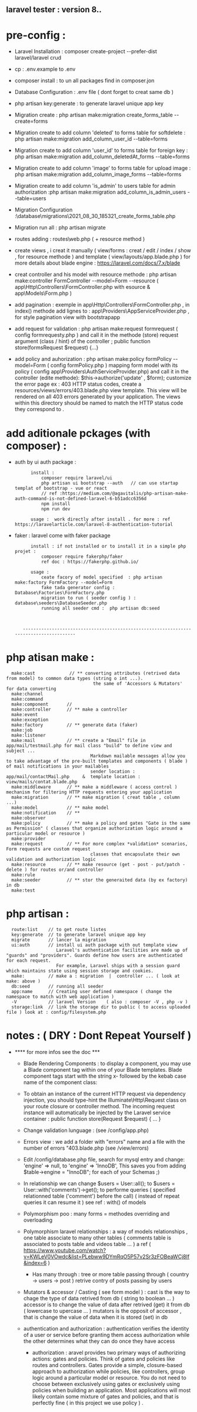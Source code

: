 <!-- <p align="center"><a href="https://laravel.com" target="_blank"><img src="https://raw.githubusercontent.com/laravel/art/master/logo-lockup/5%20SVG/2%20CMYK/1%20Full%20Color/laravel-logolockup-cmyk-red.svg" width="400"></a></p>

<p align="center">
<a href="https://travis-ci.org/laravel/framework"><img src="https://travis-ci.org/laravel/framework.svg" alt="Build Status"></a>
<a href="https://packagist.org/packages/laravel/framework"><img src="https://img.shields.io/packagist/dt/laravel/framework" alt="Total Downloads"></a>
<a href="https://packagist.org/packages/laravel/framework"><img src="https://img.shields.io/packagist/v/laravel/framework" alt="Latest Stable Version"></a>
<a href="https://packagist.org/packages/laravel/framework"><img src="https://img.shields.io/packagist/l/laravel/framework" alt="License"></a>
</p>

## tested in php 7.3.1
## About Laravel

Laravel is a web application framework with expressive, elegant syntax. We believe development must be an enjoyable and creative experience to be truly fulfilling. Laravel takes the pain out of development by easing common tasks used in many web projects, such as:

- [Simple, fast routing engine](https://laravel.com/docs/routing).
- [Powerful dependency injection container](https://laravel.com/docs/container).
- Multiple back-ends for [session](https://laravel.com/docs/session) and [cache](https://laravel.com/docs/cache) storage.
- Expressive, intuitive [database ORM](https://laravel.com/docs/eloquent).
- Database agnostic [schema migrations](https://laravel.com/docs/migrations).
- [Robust background job processing](https://laravel.com/docs/queues).
- [Real-time event broadcasting](https://laravel.com/docs/broadcasting).

Laravel is accessible, powerful, and provides tools required for large, robust applications.

## Learning Laravel

Laravel has the most extensive and thorough [documentation](https://laravel.com/docs) and video tutorial library of all modern web application frameworks, making it a breeze to get started with the framework.

If you don't feel like reading, [Laracasts](https://laracasts.com) can help. Laracasts contains over 1500 video tutorials on a range of topics including Laravel, modern PHP, unit testing, and JavaScript. Boost your skills by digging into our comprehensive video library.

## Laravel Sponsors

We would like to extend our thanks to the following sponsors for funding Laravel development. If you are interested in becoming a sponsor, please visit the Laravel [Patreon page](https://patreon.com/taylorotwell).

### Premium Partners

- **[Vehikl](https://vehikl.com/)**
- **[Tighten Co.](https://tighten.co)**
- **[Kirschbaum Development Group](https://kirschbaumdevelopment.com)**
- **[64 Robots](https://64robots.com)**
- **[Cubet Techno Labs](https://cubettech.com)**
- **[Cyber-Duck](https://cyber-duck.co.uk)**
- **[Many](https://www.many.co.uk)**
- **[Webdock, Fast VPS Hosting](https://www.webdock.io/en)**
- **[DevSquad](https://devsquad.com)**
- **[Curotec](https://www.curotec.com/services/technologies/laravel/)**
- **[OP.GG](https://op.gg)**
- **[CMS Max](https://www.cmsmax.com/)**
- **[WebReinvent](https://webreinvent.com/?utm_source=laravel&utm_medium=github&utm_campaign=patreon-sponsors)**

## Contributing

Thank you for considering contributing to the Laravel framework! The contribution guide can be found in the [Laravel documentation](https://laravel.com/docs/contributions).

## Code of Conduct

In order to ensure that the Laravel community is welcoming to all, please review and abide by the [Code of Conduct](https://laravel.com/docs/contributions#code-of-conduct).

## Security Vulnerabilities

If you discover a security vulnerability within Laravel, please send an e-mail to Taylor Otwell via [taylor@laravel.com](mailto:taylor@laravel.com). All security vulnerabilities will be promptly addressed.

## License

The Laravel framework is open-sourced software licensed under the [MIT license](https://opensource.org/licenses/MIT). -->




## laravel tester :  version 8.. 

# pre-config :

- Laravel Installation : composer create-project --prefer-dist laravel/laravel crud
- cp : .env.example to .env  

- composer install : to un all packages find in composer.jon

- Database Configuration : .env file  ( dont forget to  creat same db )
- php artisan key:generate : to generate laravel unique app key 

- Migration create :   php artisan make:migration create_forms_table --create=forms
- Migration create to add column 'deleted' to forms table for softdelete :   php artisan make:migration add_column_user_id --table=forms
- Migration create to add column 'user_id' to forms table for foreign key :   php artisan make:migration add_column_deletedAt_forms --table=forms
- Migration create to add column 'image' to forms table for upload image  :   php artisan make:migration add_column_image_forms --table=forms
- Migration create to add column 'is_admin' to users table for admin authorization  :php artisan make:migration add_column_is_admin_users --table=users
- Migration Configuration :\database\migrations\2021_08_30_185321_create_forms_table.php
- Migration run all : php artisan migrate

- routes adding : routes\web.php ( + resource method )

- create views , i creat it manually ( view/forms : creat / edit / index / show , for resource methode ) and template ( view/layouts/app.blade.php )
    for more details about blade engine  : https://laravel.com/docs/7.x/blade

- creat controller and his model with resource methode : php artisan make:controller FormController --model=Form --resource 
    ( app\Http\Controllers\FormController.php with esource & app\Models\Form.php ) 

- add pagination : exemple in app\Http\Controllers\FormController.php , in index() methode
                   add lignes to : app\Providers\AppServiceProvider.php , for style pagination view with bootstrapapp 

- add request for validation :  php artisan make:request formrequest    ( config formrequesty.php ) and call it in the methode (store) request argument (class / hint) of the controller   ; public function store(formsRequest $request) {...}

- add policy and auhorization : php artisan make:policy formPolicy --model=Form    ( config formPolicy.php )
                                mapping form model with its policy ( config app\Providers\AuthServiceProvider.php) and 
                                call it in the controller (edite methode): $this->authorize('update' , $form);
                                 customize the error page ex : 403 HTTP status codes, create a resources/views/errors/403.blade.php view template. This view will be rendered on all 403 errors generated by your application. The views within this directory should be named to match the HTTP status code they correspond to .


# add aditionale pckages (with composer) :

- auth by ui auth package :
                       
            install :
			    composer require laravel/ui
			    php artisan ui bootstrap --auth   // can use startap templat of bootstrap - vue or react
                // ref :https://medium.com/@agavitalis/php-artisan-make-auth-command-is-not-defined-laravel-6-b51adcc6356d
			    npm install
			    npm run dev

            usage :  work directly after install . for more : ref https://laravelarticle.com/laravel-8-authentication-tutorial

- faker : laravel come with faker package
 
            install : if not installed or to install it in a simple php projet : 
                composer require fakerphp/faker
                ref doc : https://fakerphp.github.io/ 
        
            usage : 
                ceate facory of model specified  : php artisan make:factory FormFactory --model=Form         
                fake tada generator config : Database\Factories\FormFactory.php 
                migration to run ( seeder config ) : database\seeders\DatabaseSeeder.php
                running all seeder cmd :  php artisan db:seed


 
         ---------------------------------------------------------------------------------------

# php atisan  make :


      make:cast             // ** converting attributes (retrived data from model) to common data types (string o int ...).
                                     the same of 'Accessors & Mutators' for data converting
      make:channel
      make:command
      make:component       //
      make:controller      // ** make a controller
      make:event
      make:exception
      make:factory         // ** generate data (faker)
      make:job
      make:listener
      make:mail            // ** create a "Email" file in app/mail/testmail.php for mail class "build" to define view and subject ...
                                    Markdown mailable messages allow you to take advantage of the pre-built templates and components ( blade ) of mail notifications in your mailables
                                    sender location : app/mail/contactMail.php     &  template location : view/mails/contat.blade.php
      make:middleware      // ** make a middleware ( access control ) mechanism for filtering HTTP requests entering your application
      make:migration       // ** make migration ( creat table , column ...)
      make:model           // ** make model
      make:notification    // ** 
      make:observer
      make:policy          // ** make a policy and gates "Gate is the same as Permission" ( classes that organize authorization logic around a particular model or resource )
      make:provider
      make:request         // ** For more complex *validation* scenarios, Form requests are custom request 
                                    classes that encapsulate their own validation and authorization logic
      make:resource        // ** make resource (get - post - put/patch - delete ) for routes or/and controller
      make:rule
      make:seeder          // ** stor the generaited data (by ex factory) in db 
      make:test


# php artisan :  

      route:list    // to get route listes
      key:generate  // to generate laravel unique app key 
      migrate       // lancer la migration
      ui:auth       // install ui auth package with out template view
                       Laravel's authentication facilities are made up of "guards" and "providers". Guards define how users are authenticated for each request. 
                       For example, Laravel ships with a session guard which maintains state using session storage and cookies. 
      make:         // make a : migration  |  controller ... ( look at make: above )
      db:seed       // running all seeder
      app:name      // Creating user defined namespace ( change the namespace to match with web application )
      -V            // laravel Version    ( also : composer -V , php -v )
      storage:link  // link the storage dir to public ( to access uploaded file ) look at : config/filesystem.php


# notes  :  ( DRY : Dont Repeat Yourself )
    
- **** for more infos see the doc ***

    - Blade Rendering Components : to display a component, you may use a Blade component tag within one of your Blade templates. Blade component tags start with
        the string x- followed by the kebab case name of the component class:   <x-alert/>  <x-user-profile/>

    - To obtain an instance of the current HTTP request via dependency injection, you should type-hint the Illuminate\Http\Request class on your route closure or controller method.
        The incoming request instance will automatically be injected by the Laravel service container :   public function store(Request $request)  { ... }
    
    - Change validation lunguage : (see /config/app.php)
    
    - Errors view : we add a folder with "errors" name and a file with the number of errors "403.blade.php    (see /view/errors) 
    
    - Edit /config/database.php file, search for mysql entry and change:
        'engine' => null,    to  'engine' => 'InnoDB',
         This saves you from adding $table->engine = "InnoDB"; for each of your Schemas ;)

    - In relationship we can change $users = User::all(); to $users = User::with('comments')->get();  to performe queries ( specified relationned table ('comment') before the call)
       ( instead of repeat queries it can resume it ) see ref : with() of models 

    - Polymorphism poo : many forms = methodes overriding and overloading   

    - Polymorphism laravel relationships : a way of models relationships , one table associate to many other tables  ( comments table is associated to posts table and videos table ... )
        a ref ( https://www.youtube.com/watch?v=KWLeV0VOwdc&list=PLebww9DYmRqO5P57v2Sr3zFOBeaWCj8If&index=6 )
        
        - Has many through : tree or more table passing through  ( country -> users -> post ) retrive contry of posts passing by users

    - Mutators & accessor / Casting ( see form model ) : cast is the way to chage the type of data retrived from db ( string to boolean ... )
                                                         accessor is to change the value of data after retrived (get) it from db ( lowercase to upercase ... )
                                                         mutators is the opposit of accessor , that is change the value of data when it is stored (set) in db       

    - authentication and authorization : authentication verifies the identity of a user or service before granting them access 
                                         authorization while the other determines what they can do once they have access

        - authorization : aravel provides two primary ways of authorizing actions: gates and policies. Think of gates and policies like routes and controllers. 
            Gates provide a simple, closure-based approach to authorization while policies, like controllers, group logic around a particular model or resource. 
            You do not need to choose between exclusively using gates or exclusively using policies when building an application. 
            Most applications will most likely contain some mixture of gates and policies, and that is perfectly fine ( in this project we use policy ) .


